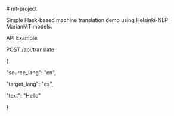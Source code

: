 \# mt-project



Simple Flask-based machine translation demo using Helsinki-NLP MarianMT models.



API Example:

POST /api/translate

{

"source\_lang": "en",

"target\_lang": "es",

"text": "Hello"

}

